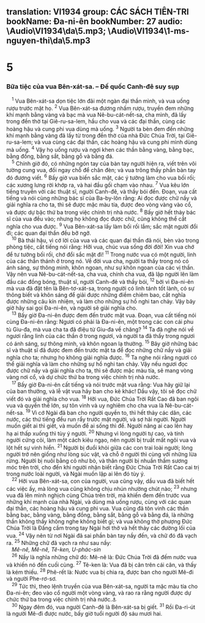 translation: VI1934
group: CÁC SÁCH TIÊN-TRI
bookName: Đa-ni-ên 
bookNumber: 27
audio: \Audio\VI1934\da\5.mp3; \Audio\VI1934\1-ms-nguyen-thi\da\5.mp3
-------

<div class="title"><h1>5</h1><h3>Bữa tiệc của vua Bên-xát-sa. – Đế quốc Canh-đê suy sụp</h3></div>
<span class="verse da_5_1"> <sup>1</sup> Vua Bên-xát-sa dọn tiệc lớn đãi một ngàn đại thần mình, và vua uống rượu trước mặt họ. </span>
<span class="verse da_5_2"><sup>2</sup> Vua Bên-xát-sa đương nhấm rượu, truyền đem những khí mạnh bằng vàng và bạc mà vua Nê-bu-cát-nết-sa, cha mình, đã lấy trong đền thờ tại Giê-ru-sa-lem, hầu cho vua và các đại thần, cùng các hoàng hậu và cung phi vua dùng mà uống. </span>
<span class="verse da_5_3"><sup>3</sup> Người ta bèn đem đến những khí mạnh bằng vàng đã lấy từ trong đền thờ của nhà Đức Chúa Trời, tại Giê-ru-sa-lem; và vua cùng các đại thần, các hoàng hậu và cung phi mình dùng mà uống. </span>
<span class="verse da_5_4"><sup>4</sup> Vậy họ uống rượu và ngợi khen các thần bằng vàng, bằng bạc, bằng đồng, bằng sắt, bằng gỗ và bằng đá. <br/></span>
<span class="verse da_5_5"> <sup>5</sup> Chính giờ đó, có những ngón tay của bàn tay người hiện ra, viết trên vôi tường cung vua, đối ngay chỗ để chân đèn; và vua trông thấy phần bàn tay đó đương viết. </span>
<span class="verse da_5_6"><sup>6</sup> Bấy giờ vua biến sắc mặt, các ý tưởng làm cho vua bối rối; các xương lưng rời khớp ra, và hai đầu gối chạm vào nhau. </span>
<span class="verse da_5_7"><sup>7</sup> Vua kêu lớn tiếng truyền vời các thuật sĩ, người Canh-đê, và thầy bói đến. Đoạn, vua cất tiếng và nói cùng những bác sĩ của Ba-by-lôn rằng: Ai đọc được chữ nầy và giải nghĩa ra cho ta, thì sẽ được mặc màu tía, được đeo vòng vàng vào cổ, và được dự bậc thứ ba trong việc chính trị nhà nước. </span>
<span class="verse da_5_8"><sup>8</sup> Bấy giờ hết thảy bác sĩ của vua đều vào; nhưng họ không đọc được chữ, cũng không thể cắt nghĩa cho vua được. </span>
<span class="verse da_5_9"><sup>9</sup> Vua Bên-xát-sa lấy làm bối rối lắm; sắc mặt người đổi đi; các quan đại thần đều bỡ ngỡ. <br/></span>
<span class="verse da_5_10"> <sup>10</sup> Bà thái hậu, vì cớ lời của vua và các quan đại thần đã nói, bèn vào trong phòng tiệc, cất tiếng nói rằng: Hỡi vua, chúc vua sống đời đời! Xin vua chớ để tư tưởng bối rối, chớ đổi sắc mặt đi! </span>
<span class="verse da_5_11"><sup>11</sup> Trong nước vua có một người, linh của các thần thánh ở trong nó. Về đời vua cha, người ta thấy trong nó có ánh sáng, sự thông minh, khôn ngoan, như sự khôn ngoan của các vị thần. Vậy nên vua Nê-bu-cát-nết-sa, cha vua, chính cha vua, đã lập người lên làm đầu các đồng bóng, thuật sĩ, người Canh-đê và thầy bói, </span>
<span class="verse da_5_12"><sup>12</sup> bởi vì Đa-ni-ên mà vua đã đặt tên là Bên-tơ-xát-sa, trong người có linh tánh tốt lành, có sự thông biết và khôn sáng để giải được những điềm chiêm bao, cắt nghĩa được những câu kín nhiệm, và làm cho những sự hồ nghi tan chảy. Vậy bây giờ hãy sai gọi Đa-ni-ên, và người sẽ giải nghĩa cho. <br/></span>
<span class="verse da_5_13"> <sup>13</sup> Bấy giờ Đa-ni-ên được đem đến trước mặt vua. Đoạn, vua cất tiếng nói cùng Đa-ni-ên rằng: Ngươi có phải là Đa-ni-ên, một trong các con cái phu tù Giu-đa, mà vua cha ta đã điệu từ Giu-đa về chăng? </span>
<span class="verse da_5_14"><sup>14</sup> Ta đã nghe nói về ngươi rằng linh của các thần ở trong ngươi, và người ta đã thấy trong ngươi có ánh sáng, sự thông minh, và khôn ngoan lạ thường. </span>
<span class="verse da_5_15"><sup>15</sup> Bây giờ những bác sĩ và thuật sĩ đã được đem đến trước mặt ta để đọc những chữ nầy và giải nghĩa cho ta; nhưng họ không giải nghĩa được. </span>
<span class="verse da_5_16"><sup>16</sup> Ta nghe nói rằng ngươi có thể giải nghĩa và làm cho những sự hồ nghi tan chảy. Vậy nếu ngươi đọc được chữ nầy và giải nghĩa cho ta, thì sẽ được mặc màu tía, sẽ mang vòng vàng nơi cổ, và dự chức thứ ba trong việc chính trị nhà nước. <br/></span>
<span class="verse da_5_17"> <sup>17</sup> Bấy giờ Đa-ni-ên cất tiếng và nói trước mặt vua rằng: Vua hãy giữ lại của ban thưởng, và lễ vật vua hãy ban cho kẻ khác! Dầu vậy, tôi sẽ đọc chữ viết đó và giải nghĩa cho vua. </span>
<span class="verse da_5_18"><sup>18</sup> Hỡi vua, Đức Chúa Trời Rất Cao đã ban ngôi vua và quyền thế lớn, sự tôn vinh và uy nghiêm cho cha vua là Nê-bu-cát-nết-sa. </span>
<span class="verse da_5_19"><sup>19</sup> Vì cớ Ngài đã ban cho người quyền to, thì hết thảy các dân, các nước, các thứ tiếng đều run rẩy trước mặt người, và sợ hãi người. Người muốn giết ai thì giết, và muốn để ai sống thì để. Người nâng ai cao lên hay hạ ai thấp xuống thì tùy ý người. </span>
<span class="verse da_5_20"><sup>20</sup> Nhưng vì lòng người tự cao, và tính người cứng cỏi, làm một cách kiêu ngạo, nên người bị truất mất ngôi vua và lột hết sự vinh hiển. </span>
<span class="verse da_5_21"><sup>21</sup> Người bị đuổi khỏi giữa các con trai loài người; lòng người trở nên giống như lòng súc vật, và chỗ ở người thì cùng với những lừa rừng. Người bị nuôi bằng cỏ như bò, và thân người bị nhuần thấm sương móc trên trời, cho đến khi người nhận biết rằng Đức Chúa Trời Rất Cao cai trị trong nước loài người, và Ngài muốn lập ai lên đó tùy ý. <br/></span>
<span class="verse da_5_22"> <sup>22</sup> Hỡi vua Bên-xát-sa, con của người, vua cũng vậy, dầu vua đã biết hết các việc ấy, mà lòng vua cũng không chịu nhún nhường chút nào; </span>
<span class="verse da_5_23"><sup>23</sup> nhưng vua đã lên mình nghịch cùng Chúa trên trời, mà khiến đem đến trước vua những khí mạnh của nhà Ngài, và dùng mà uống rượu, cùng với các quan đại thần, các hoàng hậu và cung phi vua. Vua cũng đã tôn vinh các thần bằng bạc, bằng vàng, bằng đồng, bằng sắt, bằng gỗ và bằng đá, là những thần không thấy không nghe không biết gì; và vua không thờ phượng Đức Chúa Trời là Đấng cầm trong tay Ngài hơi thở và hết thảy các đường lối của vua. </span>
<span class="verse da_5_24"><sup>24</sup> Vậy nên từ nơi Ngài đã sai phần bàn tay nầy đến, và chữ đó đã vạch ra. </span>
<span class="verse da_5_25"><sup>25</sup> Những chữ đã vạch ra như sau nầy: <br/> <i>Mê-nê, Mê-nê, Tê-ken, U-phác-sin </i> <br/></span>
<span class="verse da_5_26"> <sup>26</sup> Nầy là nghĩa những chữ đó: Mê-nê là: Đức Chúa Trời đã đếm nước vua và khiến nó đến cuối cùng. </span>
<span class="verse da_5_27"><sup>27</sup> Tê-ken là: Vua đã bị cân trên cái cân, và thấy là kém thiếu. </span>
<span class="verse da_5_28"><sup>28</sup> Phê-rết là: Nước vua bị chia ra, được ban cho người Mê-đi và người Phe-rơ-sơ. <br/></span>
<span class="verse da_5_29"> <sup>29</sup> Tức thì, theo lệnh truyền của vua Bên-xát-sa, người ta mặc màu tía cho Đa-ni-ên; đeo vào cổ người một vòng vàng, và rao ra rằng người được dự chức thứ ba trong việc chính trị nhà nước.<a data-toggle="tooltip" data-placement="bottom" title="Sa 41:42">⚓</a><br/></span>
<span class="verse da_5_30"> <sup>30</sup> Ngay đêm đó, vua người Canh-đê là Bên-xát-sa bị giết. </span>
<span class="verse da_5_31"><sup>31</sup> Rồi Đa-ri-út là người Mê-đi được nước, bấy giờ tuổi người độ sáu mươi hai. <br/></span>
